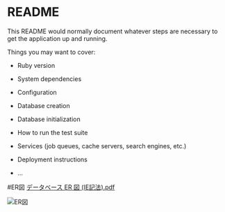 # README

This README would normally document whatever steps are necessary to get the
application up and running.

Things you may want to cover:

* Ruby version

* System dependencies

* Configuration

* Database creation

* Database initialization

* How to run the test suite

* Services (job queues, cache servers, search engines, etc.)

* Deployment instructions

* ...

#ER図
[データベース ER 図 (IE記法).pdf](https://github.com/takanori-k-1074/fleemarket_sample_79a/files/4957479/ER.IE.pdf)

![ER図](images/2-1.png "ER図")